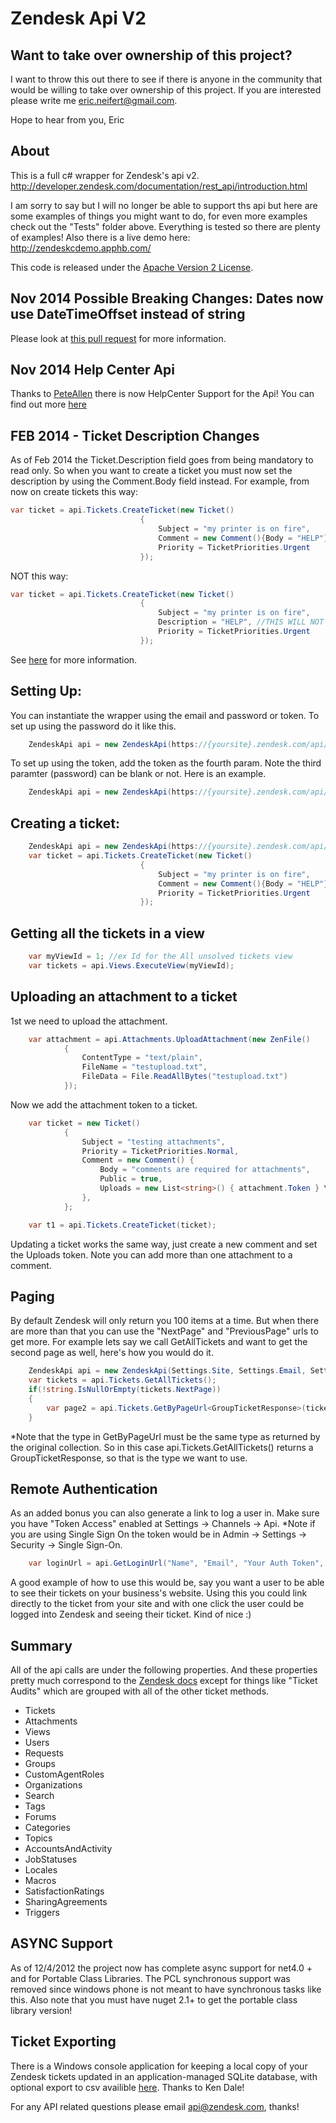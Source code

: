 Zendesk Api V2
==============

Want to take over ownership of this project?
--------------
I want to throw this out there to see if there is anyone in the community that would be willing to take over ownership of this project. If you are interested please write me eric.neifert@gmail.com.

Hope to hear from you,
Eric

About
--------------
This is a full c# wrapper for Zendesk's api v2. http://developer.zendesk.com/documentation/rest_api/introduction.html

I am sorry to say but I will no longer be able to support ths api but here are some examples of things you might want to do, for even more examples check out the "Tests" folder above. Everything is tested so there are plenty of examples! Also there is a live demo here: http://zendeskcdemo.apphb.com/

This code is released under the [Apache Version 2 License](http://www.apache.org/licenses/LICENSE-2.0.html).

Nov 2014 Possible Breaking Changes: Dates now use DateTimeOffset instead of string
--------------
Please look at [this pull request](https://github.com/eneifert/ZendeskApi_v2/pull/101) for more information.

Nov 2014 Help Center Api
--------------
Thanks to [PeteAllen](https://github.com/peteallen) there is now HelpCenter Support for the Api! You can find out more [here](https://github.com/eneifert/ZendeskApi_v2/pull/107)

FEB 2014 - Ticket Description Changes
--------------
As of Feb 2014 the Ticket.Description field goes from being mandatory to read only. So when you want to create a ticket you must now set the description by using the Comment.Body field instead. For example, from now on create tickets this way:

```C#
var ticket = api.Tickets.CreateTicket(new Ticket()
                             {
                                 Subject = "my printer is on fire",
                                 Comment = new Comment(){Body = "HELP"},
                                 Priority = TicketPriorities.Urgent
                             });
```

NOT this way:
```C#
var ticket = api.Tickets.CreateTicket(new Ticket()
                             {
                                 Subject = "my printer is on fire",
                                 Description = "HELP", //THIS WILL NOT WORK
                                 Priority = TicketPriorities.Urgent
                             });
```

See [here](http://developer.zendesk.com/documentation/rest_api/changes_roadmap.html#january-2,-2014) for more information. 

Setting Up:
--------------
You can instantiate the wrapper using the email and password or token. To set up using the password do it like this.
```C#
	ZendeskApi api = new ZendeskApi(https://{yoursite}.zendesk.com/api/v2, "your@email.com", "password"); 
```

To set up using the token, add the token as the fourth param. Note the third paramter (password) can be blank or not. Here is an example.
```C#
	ZendeskApi api = new ZendeskApi(https://{yoursite}.zendesk.com/api/v2, "your@email.com", "", "{your token here}"); 
```

Creating a ticket:
--------------

```C#
	ZendeskApi api = new ZendeskApi(https://{yoursite}.zendesk.com/api/v2, "your@email.com", "password"); 
	var ticket = api.Tickets.CreateTicket(new Ticket()
                             {
                                 Subject = "my printer is on fire",
                                 Comment = new Comment(){Body = "HELP"},
                                 Priority = TicketPriorities.Urgent
                             });
```							 
							 
Getting all the tickets in a view
--------------

```C#
	var myViewId = 1; //ex Id for the All unsolved tickets view
	var tickets = api.Views.ExecuteView(myViewId);
```
	

Uploading an attachment to a ticket
--------------
1st we need to upload the attachment.

```C#
	var attachment = api.Attachments.UploadAttachment(new ZenFile()
            {
                ContentType = "text/plain",
                FileName = "testupload.txt",
                FileData = File.ReadAllBytes("testupload.txt")
            });
```
			
Now we add the attachment token to a ticket. 
	
```C#	
	var ticket = new Ticket()
            {
                Subject = "testing attachments",
                Priority = TicketPriorities.Normal,
                Comment = new Comment() { 
                    Body = "comments are required for attachments", 
                    Public = true, 
                    Uploads = new List<string>() { attachment.Token } \\Add the attachment token here
                },
            };

    var t1 = api.Tickets.CreateTicket(ticket);
```	
	
Updating a ticket works the same way, just create a new comment and set the Uploads token. Note you can add more than one attachment to a comment.

Paging
--------------
By default Zendesk will only return you 100 items at a time. But when there are more than that you can use the "NextPage" and "PreviousPage" urls to get more. For example lets say we call GetAllTickets and want to get the second page as well, here's how you would do it.
	
```C#	
	ZendeskApi api = new ZendeskApi(Settings.Site, Settings.Email, Settings.Password);
	var tickets = api.Tickets.GetAllTickets();
	if(!string.IsNullOrEmpty(tickets.NextPage))
    {
        var page2 = api.Tickets.GetByPageUrl<GroupTicketResponse>(tickets.NextPage);
    }
```	
	
*Note that the type in GetByPageUrl<T> must be the same type as returned by the original collection. So in this case api.Tickets.GetAllTickets() returns a GroupTicketResponse, so that is the type we want to use.
	
Remote Authentication
--------------
As an added bonus you can also generate a link to log a user in. Make sure you have "Token Access" enabled at Settings -> Channels -> Api. *Note if you are using Single Sign On the token would be in Admin -> Settings -> Security -> Single Sign-On.

```C#
	var loginUrl = api.GetLoginUrl("Name", "Email", "Your Auth Token", "optional forward to url");
```	
	
A good example of how to use this would be, say you want a user to be able to see their tickets on your business's website. Using this you could link directly to the ticket from your site and with one click the user could be logged into Zendesk and seeing their ticket. Kind of nice :)

Summary
--------------
All of the api calls are under the following properties. And these properties pretty much correspond to the [Zendesk docs](http://developer.zendesk.com/documentation/rest_api/tickets.html) except for things like "Ticket Audits" which are grouped with all of the other ticket methods.
- Tickets
- Attachments
- Views
- Users
- Requests
- Groups
- CustomAgentRoles
- Organizations
- Search
- Tags
- Forums
- Categories
- Topics
- AccountsAndActivity
- JobStatuses
- Locales
- Macros
- SatisfactionRatings
- SharingAgreements
- Triggers

ASYNC Support
--------------
As of 12/4/2012 the project now has complete async support for net4.0 + and for Portable Class Libraries. The PCL synchronous support was removed since windows phone is not meant to have synchronous tasks like this. Also note that you must have nuget 2.1+ to get the portable class library version!


Ticket Exporting
--------------
There is a Windows console application for keeping a local copy of your Zendesk tickets updated in an application-managed SQLite database, with optional export to csv availible [here](https://github.com/ritterim/zendesk-ticket-exporter). Thanks to Ken Dale!

For any API related questions please email api@zendesk.com, thanks!
